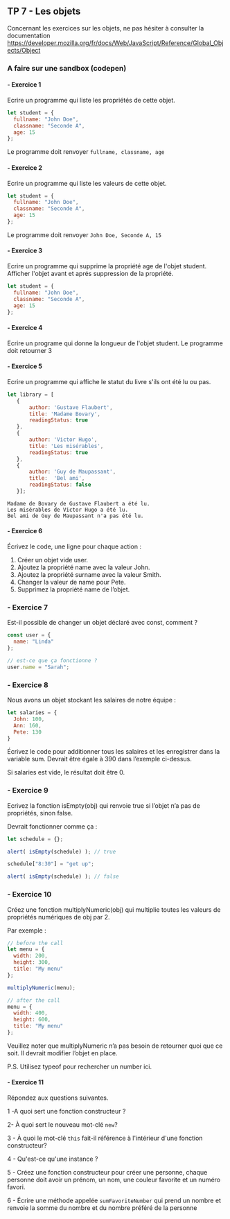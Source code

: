 ## TP 7 -  Les objets

Concernant les exercices sur les objets, ne pas hésiter à consulter la documentation
https://developer.mozilla.org/fr/docs/Web/JavaScript/Reference/Global_Objects/Object

### A faire sur une sandbox (codepen)

#### -  Exercice 1

Ecrire un programme qui liste les propriétés de cette objet.

```javascript
let student = {
  fullname: "John Doe",
  classname: "Seconde A",
  age: 15
};
```
Le programme doit renvoyer `fullname, classname, age`

#### -  Exercice 2

Ecrire un programme qui liste les valeurs de cette objet.

```javascript
let student = {
  fullname: "John Doe",
  classname: "Seconde A",
  age: 15
};
```
Le programme doit renvoyer `John Doe, Seconde A, 15`


#### -  Exercice 3
Ecrire un programme qui supprime la propriété age de l'objet student. Afficher l'objet avant et aprés suppression de la propriété.

```javascript
let student = {
  fullname: "John Doe",
  classname: "Seconde A",
  age: 15
};
```

#### -  Exercice 4
Ecrire un programe qui donne la longueur de l'objet student. Le programme doit retourner 3

#### -  Exercice 5
Ecrire un programme qui affiche le statut du livre s'ils ont été lu ou pas.

```javascript
let library = [ 
   {
       author: 'Gustave Flaubert',
       title: 'Madame Bovary',
       readingStatus: true
   },
   {
       author: 'Victor Hugo',
       title: 'Les misérables',
       readingStatus: true
   },
   {
       author: 'Guy de Maupassant',
       title:  'Bel ami', 
       readingStatus: false
   }];
```

```console
Madame de Bovary de Gustave Flaubert a été lu.
Les misérables de Victor Hugo a été lu.
Bel ami de Guy de Maupassant n'a pas été lu.
``` 
#### -  Exercice 6

Écrivez le code, une ligne pour chaque action :

1. Créer un objet vide user.
2. Ajoutez la propriété name avec la valeur John.
3. Ajoutez la propriété surname avec la valeur Smith.
4. Changer la valeur de name pour Pete.
5. Supprimez la propriété name de l’objet.

### - Exercice 7

Est-il possible de changer un objet déclaré avec const, comment ?

```javascript
const user = {
  name: "Linda"
};

// est-ce que ça fonctionne ?
user.name = "Sarah";
```

### - Exercice 8

Nous avons un objet stockant les salaires de notre équipe :

```javascript
let salaries = {
  John: 100,
  Ann: 160,
  Pete: 130
}
```

Écrivez le code pour additionner tous les salaires et les enregistrer dans la variable sum. Devrait être égale à 390 dans l’exemple ci-dessus.

Si salaries est vide, le résultat doit être 0.


### - Exercice 9

Ecrivez la fonction isEmpty(obj) qui renvoie true si l’objet n’a pas de propriétés, sinon false.

Devrait fonctionner comme ça :

```javascript
let schedule = {};

alert( isEmpty(schedule) ); // true

schedule["8:30"] = "get up";

alert( isEmpty(schedule) ); // false
```

### - Exercice 10

Créez une fonction multiplyNumeric(obj) qui multiplie toutes les valeurs de propriétés numériques de obj par 2.

Par exemple :

```javascript
// before the call
let menu = {
  width: 200,
  height: 300,
  title: "My menu"
};

multiplyNumeric(menu);

// after the call
menu = {
  width: 400,
  height: 600,
  title: "My menu"
};
```

Veuillez noter que multiplyNumeric n’a pas besoin de retourner quoi que ce soit. Il devrait modifier l’objet en place.

P.S. Utilisez typeof pour rechercher un number ici.


#### - Exercice 11

Répondez aux questions suivantes.

1 -A quoi sert une fonction constructeur ?

2- À quoi sert le nouveau mot-clé `new`?

3 - À quoi le mot-clé `this` fait-il référence à l'intérieur d'une fonction constructeur?

4 - Qu'est-ce qu'une instance ?

5 - Créez une fonction constructeur pour créer une personne, chaque personne doit avoir un prénom, un nom, une couleur favorite et un numéro favori.

6 - Écrire une méthode appelée `sumFavoriteNumber` qui prend un nombre et renvoie la somme du nombre et du nombre préféré de la personne
